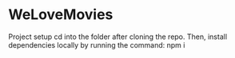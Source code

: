 # WeLoveMovies
Project setup
cd into the folder after cloning the repo.
Then, install dependencies locally by running the command:
npm i
